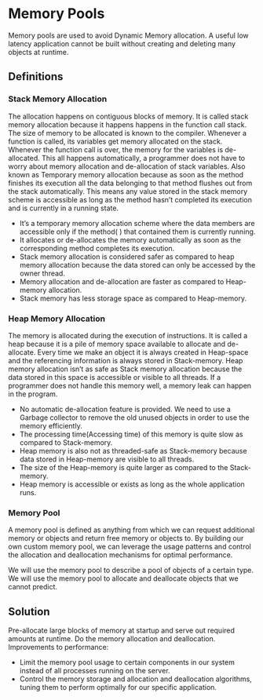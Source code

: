 # Memory Pools

Memory pools are used to avoid Dynamic Memory allocation.
A useful low latency application cannot be built without creating and deleting many objects at runtime.

## Definitions

### Stack Memory Allocation

The allocation happens on contiguous blocks of memory. It is called stack memory allocation because it happens happens in the function call stack. The size of memory to be allocated is known to the compiler.
Whenever a function is called, its variables get memory allocated on the stack. 
Whenever the function call is over, the memory for the variables is de-allocated. 
This all happens automatically, a programmer does not have to worry about memory allocation and de-allocation of stack variables. Also known as Temporary memory allocation because as soon as the method finishes its execution all the data belonging to that method flushes out from the stack automatically. This means any value stored in the stack memory scheme is accessible as long as the method hasn’t completed its execution and is currently in a running state.

- It’s a temporary memory allocation scheme where the data members are accessible only if the method( ) that contained them is currently running.
- It allocates or de-allocates the memory automatically as soon as the corresponding method completes its execution.
- Stack memory allocation is considered safer as compared to heap memory allocation because the data stored can only be accessed by the owner thread.
- Memory allocation and de-allocation are faster as compared to Heap-memory allocation.
- Stack memory has less storage space as compared to Heap-memory.
  
### Heap Memory Allocation

The memory is allocated during the execution of instructions. It is called a heap because it is a pile of memory space available to allocate and de-allocate. Every time we make an object it is always created in Heap-space and the referencing information is always stored in Stack-memory. 
Heap memory allocation isn’t as safe as Stack memory allocation because the data stored in this space is accessible or visible to all threads. If a programmer does not handle this memory well, a memory leak can happen in the program.

- No automatic de-allocation feature is provided. We need to use a Garbage collector to remove the old unused objects in order to use the memory efficiently.
- The processing time(Accessing time) of this memory is quite slow as compared to Stack-memory.
- Heap memory is also not as threaded-safe as Stack-memory because data stored in Heap-memory are visible to all threads.
- The size of the Heap-memory is quite larger as compared to the Stack-memory.
- Heap memory is accessible or exists as long as the whole application runs.

### Memory Pool

A memory pool is defined as anything from which we can request additional memory or objects and return free memory or objects to. By building our own custom memory pool, we can leverage the usage patterns and control the allocation and deallocation mechanisms for optimal performance.

We will use the memory pool to describe a 
pool of objects of a certain type. We will use the memory pool to allocate and deallocate objects that we cannot predict.

## Solution

Pre-allocate large blocks of memory at startup and serve out required amounts at runtime.
Do the memory allocation and deallocation. Improvements to performance:
- Limit the memory pool usage to certain components in our system instead of all processes running on the server. 
- Control the memory storage and allocation and deallocation algorithms, tuning them to perform optimally for our specific application.